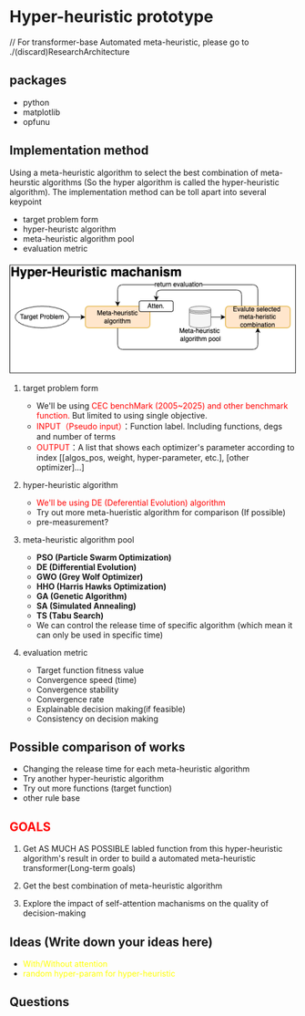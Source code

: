 # Hyper-heuristic prototype

// For transformer-base Automated meta-heuristic, please go to ./(discard)ResearchArchitecture

## packages

- python
- matplotlib
- opfunu

## Implementation method

Using a meta-heuristic algorithm to select the best combination of meta-heurstic algorithms (So the hyper algorithm is called the hyper-heuristic algorithm). The implementation method can be toll apart into several keypoint

- target problem form
- hyper-heuristc algorithm
- meta-heuristic algorithm pool
- evaluation metric

![HH structure picture](./markdown_source/HH/Hyper-heuristic_workflow_chart.png)

1. target problem form
    - We'll be using <span style="color:red">CEC benchMark (2005~2025) and other benchmark function.</span> But limited to using single objective.
    - <span style="color:red">INPUT（Pseudo input）</span>：Function label. Including functions, degs and number of terms
    - <span style="color:red">OUTPUT</span>：A list that shows each optimizer's parameter according to index [[algos_pos, weight, hyper-parameter, etc.], [other optimizer]...]

2. hyper-heuristic algorithm
    - <span style="color:red">We'll be using DE (Deferential Evolution) algorithm</span>
    - Try out more meta-hueristic algorithm for comparison (If possible)
    - pre-measurement?

3. meta-heuristic algorithm pool
    - **PSO (Particle Swarm Optimization)**
    - **DE (Differential Evolution)**
    - **GWO (Grey Wolf Optimizer)**
    - **HHO (Harris Hawks Optimization)**
    - **GA (Genetic Algorithm)**
    - **SA (Simulated Annealing)**
    - **TS (Tabu Search)**
    - We can control the release time of specific algorithm (which mean it can only be used in specific time)

4. evaluation metric
    - Target function fitness value
    - Convergence speed (time)
    - Convergence stability
    - Convergence rate
    - Explainable decision making(if feasible)
    - Consistency on decision making

## Possible comparison of works

- Changing the release time for each meta-heuristic algorithm
- Try another hyper-heuristic algorithm
- Try out more functions (target function)
- other rule base

## <span style="color:red">GOALS</span>

1. Get AS MUCH AS POSSIBLE labled function from this hyper-heuristic algorithm's result in order to build a automated meta-heuristic transformer(Long-term goals)

2. Get the best combination of meta-heuristic algorithm

3. Explore the impact of self-attention machanisms on the quality of decision-making

## Ideas (Write down your ideas here)

- <span style="color:yellow">With/Without attention</span>
- <span style="color:yellow">random hyper-param for hyper-heuristic</span>

## Questions
